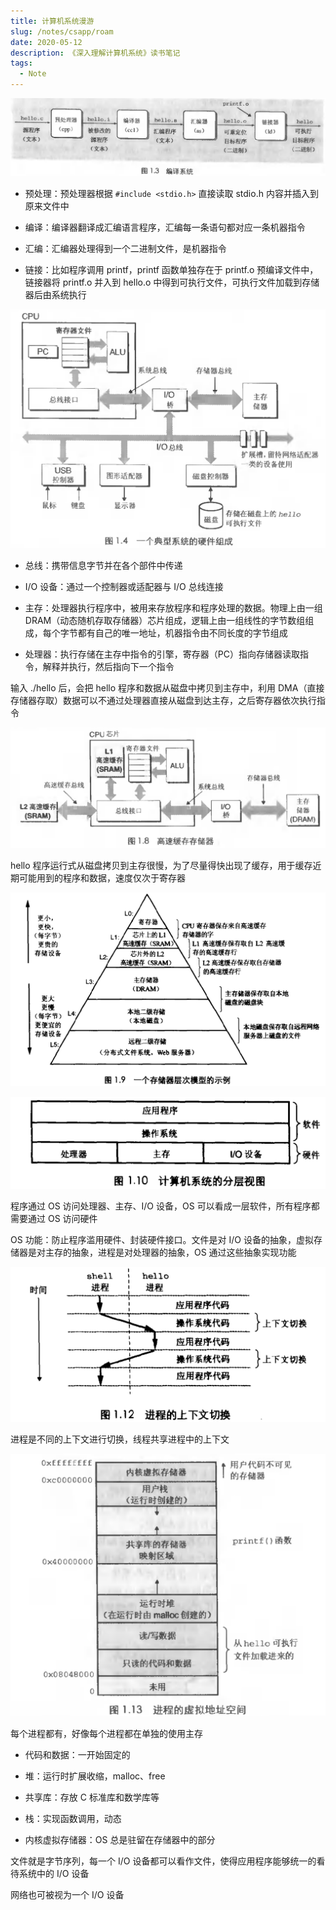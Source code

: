 ```yaml
---
title: 计算机系统漫游
slug: /notes/csapp/roam
date: 2020-05-12
description: 《深入理解计算机系统》读书笔记
tags:
  - Note
---
```


![编译系统](./images/1-compiler.png)

- 预处理：预处理器根据 `#include <stdio.h>` 直接读取 stdio.h 内容并插入到原来文件中

- 编译：编译器翻译成汇编语言程序，汇编每一条语句都对应一条机器指令

- 汇编：汇编器处理得到一个二进制文件，是机器指令

- 链接：比如程序调用 printf，printf 函数单独存在于 printf.o 预编译文件中，链接器将 printf.o 并入到 hello.o 中得到可执行文件，可执行文件加载到存储器后由系统执行

![硬件组成](./images/1-hardware.png)

- 总线：携带信息字节并在各个部件中传递

- I/O 设备：通过一个控制器或适配器与 I/O 总线连接

- 主存：处理器执行程序中，被用来存放程序和程序处理的数据。物理上由一组 DRAM（动态随机存取存储器）芯片组成，逻辑上由一组线性的字节数组组成，每个字节都有自己的唯一地址，机器指令由不同长度的字节组成

- 处理器：执行存储在主存中指令的引擎，寄存器（PC）指向存储器读取指令，解释并执行，然后指向下一个指令

输入 ./hello 后，会把 hello 程序和数据从磁盘中拷贝到主存中，利用 DMA（直接存储器存取）数据可以不通过处理器直接从磁盘到达主存，之后寄存器依次执行指令

![高速缓存](./images/1-cache.png)

hello 程序运行式从磁盘拷贝到主存很慢，为了尽量得快出现了缓存，用于缓存近期可能用到的程序和数据，速度仅次于寄存器

![存储器层次模型](./images/1-storage.png)

![计算机系统分层视图](./images/1-os.png)

程序通过 OS 访问处理器、主存、I/O 设备，OS 可以看成一层软件，所有程序都需要通过 OS 访问硬件

OS 功能：防止程序滥用硬件、封装硬件接口。文件是对 I/O 设备的抽象，虚拟存储器是对主存的抽象，进程是对处理器的抽象，OS 通过这些抽象实现功能

![进程](./images/1-process.png)

进程是不同的上下文进行切换，线程共享进程中的上下文

![进程的虚拟地址空间](./images/1-mem.png)

每个进程都有，好像每个进程都在单独的使用主存

- 代码和数据：一开始固定的

- 堆：运行时扩展收缩，malloc、free

- 共享库：存放 C 标准库和数学库等

- 栈：实现函数调用，动态

- 内核虚拟存储器：OS 总是驻留在存储器中的部分

文件就是字节序列，每一个 I/O 设备都可以看作文件，使得应用程序能够统一的看待系统中的 I/O 设备

网络也可被视为一个 I/O 设备
